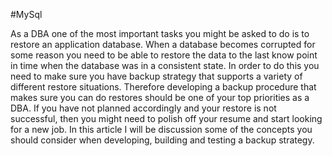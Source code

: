 #MySql

As a DBA one of the most important tasks you might be asked to do is to restore an application database.   When a database becomes corrupted for some reason you need to be able to restore the data to the last know point in time when the database was in a consistent state.  In order to do this you need to make sure you have backup strategy that supports a variety of different restore situations.  Therefore developing a backup procedure that makes sure you can do restores should be one of your top priorities as a DBA. If you have not planned accordingly and your restore is not successful, then you might need to polish off your resume and start looking for a new job.   In this article I will be discussion some of the concepts you should consider when developing, building and testing a backup strategy.
